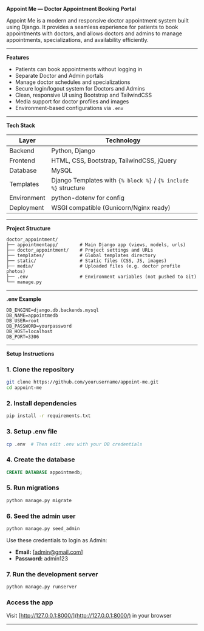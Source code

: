 **Appoint Me — Doctor Appointment Booking Portal**

Appoint Me is a modern and responsive doctor appointment system built using Django. It provides a seamless experience for patients to book appointments with doctors, and allows doctors and admins to manage appointments, specializations, and availability efficiently.

---

**Features**

* Patients can book appointments without logging in
* Separate Doctor and Admin portals
* Manage doctor schedules and specializations
* Secure login/logout system for Doctors and Admins
* Clean, responsive UI using Bootstrap and TailwindCSS
* Media support for doctor profiles and images
* Environment-based configurations via `.env`

---

**Tech Stack**

| Layer       | Technology                                                      |
| ----------- | --------------------------------------------------------------- |
| Backend     | Python, Django                                                  |
| Frontend    | HTML, CSS, Bootstrap, TailwindCSS, jQuery                       |
| Database    | MySQL                                                           |
| Templates   | Django Templates with `{% block %}` / `{% include %}` structure |
| Environment | python-dotenv for config                                        |
| Deployment  | WSGI compatible (Gunicorn/Nginx ready)                          |

---

**Project Structure**

```
doctor_appointment/
├── appointmentapp/        # Main Django app (views, models, urls)
├── doctor_appointment/    # Project settings and URLs
├── templates/             # Global templates directory
├── static/                # Static files (CSS, JS, images)
├── media/                 # Uploaded files (e.g. doctor profile photos)
├── .env                   # Environment variables (not pushed to Git)
└── manage.py
```

---

**.env Example**

```
DB_ENGINE=django.db.backends.mysql
DB_NAME=appointmedb
DB_USER=root
DB_PASSWORD=yourpassword
DB_HOST=localhost
DB_PORT=3306
```

---

**Setup Instructions**

### 1. Clone the repository

```bash
git clone https://github.com/yourusername/appoint-me.git
cd appoint-me
```

### 2. Install dependencies

```bash
pip install -r requirements.txt
```

### 3. Setup .env file

```bash
cp .env  # Then edit .env with your DB credentials
```

### 4. Create the database

```sql
CREATE DATABASE appointmedb;
```

### 5. Run migrations

```bash
python manage.py migrate
```

### 6. Seed the admin user

```bash
python manage.py seed_admin
```

Use these credentials to login as Admin:

* **Email:** [admin@gmail.com]
* **Password:** admin123

### 7. Run the development server

```bash
python manage.py runserver
```

### Access the app

Visit [http://127.0.0.1:8000/](http://127.0.0.1:8000/) in your browser

---
